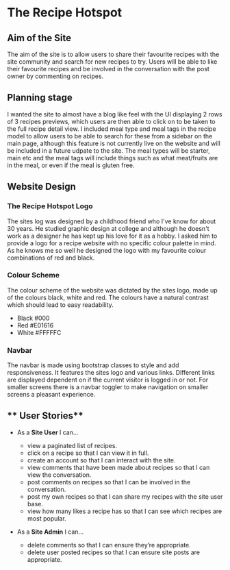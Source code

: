 # **The Recipe Hotspot**

## **Aim of the Site**

The aim of the site is to allow users to share their favourite recipes with the site community and search for new recipes to try. Users will be able to like their favourite recipes and be involved in the conversation with the post owner by commenting on recipes. 

## **Planning stage**

I wanted the site to almost have a blog like feel with the UI displaying 2 rows of 3 recipes previews, which users are then able to click on to be taken to the full recipe detail view. I included meal type and meal tags in the recipe model to allow users to be able to search for these from a sidebar on the main page, although this feature is not currently live on the website and will be included in a future udpate to the site.  The meal types will be starter, main etc and the meal tags will include things such as what meat/fruits are in the meal, or even if the meal is gluten free.

## **Website Design**

### **The Recipe Hotspot Logo**

The sites log was designed by a childhood friend who I've know for about 30 years. He studied graphic design at college and although he doesn't work as a designer he has kept up his love for it as a hobby. I asked him to provide a logo for a recipe website with no specific colour palette in mind. As he knows me so well he designed the logo with my favourite colour combinations of red and black.

### **Colour Scheme**

The colour scheme of the website was dictated by the sites logo, made up of the colours black, white and red. The colours have a natural contrast which should lead to easy readability.

* Black #000
* Red #E01616
* White #FFFFFC

### **Navbar**

The navbar is made using bootstrap classes to style and add responsiveness. It features the sites logo and various links. Different links are displayed dependent on if the current visitor is logged in or not. For smaller screens there is a navbar toggler to make navigation on smaller screens a pleasant experience.

## ** User Stories**

* As a **Site User** I can...
    * view a paginated list of recipes.
    * click on a recipe so that I can view it in full.
    * create an account so that I can interact with the site.
    * view comments that have been made about recipes so that I can view the conversation.
    * post comments on recipes so that I can be involved in the conversation.
    * post my own recipes so that I can share my recipes with the site user base.
    * view how many likes a recipe has so that I can see which recipes are most popular.

* As a **Site Admin** I can...
    * delete comments so that I can ensure they’re appropriate.
    * delete user posted recipes so that I can ensure site posts are appropriate.
